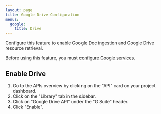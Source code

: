```yaml
---
layout: page
title: Google Drive Configuration
menus:
  google:
    title: Drive
---
```


Configure this feature to enable Google Doc ingestion and Google Drive resource retrieval.

Before using this feature, you must [configure Google services](/docs/customizing/external_services/google/index.html).

## Enable Drive

1. Go to the APIs overview by clicking on the "API" card on your project dashboard.
2. Click on the "Library" tab in the sidebar.
3. Click on "Google Drive API" under the "G Suite" header.
4. Click "Enable".
